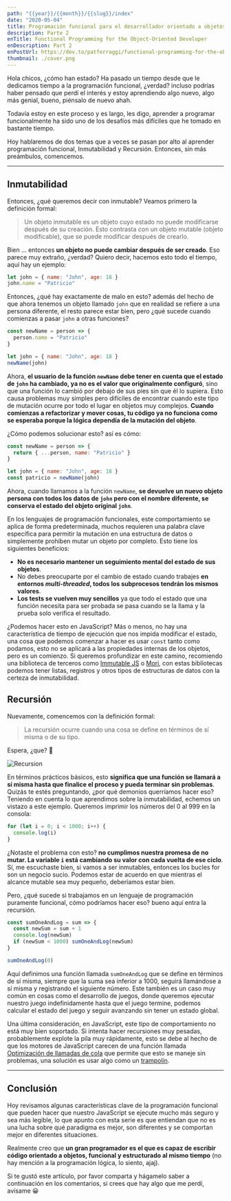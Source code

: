 ```yaml
---
path: "{{year}}/{{month}}/{{slug}}/index"
date: "2020-05-04"
title: Programación funcional para el desarrollador orientado a objetos
description: Parte 2
enTitle: Functional Programming for the Object-Oriented Developer
enDescription: Part 2
enPostUrl: https://dev.to/patferraggi/functional-programming-for-the-object-oriented-developer-part-2-3109
thumbnail: ./cover.png
---
```


Hola chicos, ¿cómo han estado? Ha pasado un tiempo desde que le dedicamos tiempo a la programación funcional, ¿verdad? incluso podrías haber pensado que perdí el interés y estoy aprendiendo algo nuevo, algo más genial, bueno, piénsalo de nuevo ahah.

Todavía estoy en este proceso y es largo, les digo, aprender a programar funcionalmente ha sido uno de los desafíos más difíciles que he tomado en bastante tiempo.

Hoy hablaremos de dos temas que a veces se pasan por alto al aprender programación funcional, Inmutabilidad y Recursión. Entonces, sin más preámbulos, comencemos.

---

## Inmutabilidad

Entonces, ¿qué queremos decir con inmutable? Veamos primero la definición formal:

> Un objeto inmutable es un objeto cuyo estado no puede modificarse después de su creación. Esto contrasta con un objeto mutable (objeto modificable), que se puede modificar después de crearlo.

Bien ... entonces **un objeto no puede cambiar después de ser creado**. Eso parece muy extraño, ¿verdad? Quiero decir, hacemos esto todo el tiempo, aquí hay un ejemplo:

```javascript
let john = { name: "John", age: 18 }
john.name = "Patricio"
```

Entonces, ¿qué hay exactamente de malo en esto? además del hecho de que ahora tenemos un objeto llamado `john` que en realidad se refiere a una persona diferente, el resto parece estar bien, pero ¿qué sucede cuando comienzas a pasar `john` a otras funciones?

```javascript
const newName = person => {
  person.name = "Patricio"
}

let john = { name: "John", age: 18 }
newName(john)
```

Ahora, **el usuario de la función `newName` debe tener en cuenta que el estado de `john` ha cambiado, ya no es el valor que originalmente configuró**, sino que una función lo cambió por debajo de sus pies sin que él lo supiera. Esto causa problemas muy simples pero difíciles de encontrar cuando este tipo de mutación ocurre por todo el lugar en objetos muy complejos. **Cuando comienzas a refactorizar y mover cosas, tu código ya no funciona como se esperaba porque la lógica dependía de la mutación del objeto**.

¿Cómo podemos solucionar esto? así es cómo:

```javascript
const newName = person => {
  return { ...person, name: "Patricio" }
}

let john = { name: "John", age: 18 }
const patricio = newName(john)
```

Ahora, cuando llamamos a la función `newName`, **se devuelve un nuevo objeto persona con todos los datos de `john` pero con el nombre diferente, se conserva el estado del objeto original `john`**.

En los lenguajes de programación funcionales, este comportamiento se aplica de forma predeterminada, muchos requieren una palabra clave específica para permitir la mutación en una estructura de datos o simplemente prohiben mutar un objeto por completo. Esto tiene los siguientes beneficios:

- **No es necesario mantener un seguimiento mental del estado de sus objetos**.
- No debes preocuparte por el cambio de estado cuando trabajes **en entornos _multi-threaded_, todos los subprocesos tendrán los mismos valores**.
- **Los tests se vuelven muy sencillos** ya que todo el estado que una función necesita para ser probada se pasa cuando se la llama y la prueba solo verifica el resultado.

¿Podemos hacer esto en JavaScript? Más o menos, no hay una característica de tiempo de ejecución que nos impida modificar el estado, una cosa que podemos comenzar a hacer es usar `const` tanto como podamos, esto no se aplicará a las propiedades internas de los objetos, pero es un comienzo. Si queremos profundizar en este camino, recomiendo una biblioteca de terceros como [Immutable JS](https://immutable-js.github.io/immutable-js/) o [Mori](https://github.com/swannodette/mori), con estas bibliotecas podemos tener listas, registros y otros tipos de estructuras de datos con la certeza de inmutabilidad.

## Recursión

Nuevamente, comencemos con la definición formal:

> La recursión ocurre cuando una cosa se define en términos de sí misma o de su tipo.

Espera, ¿que? 🤯

![Recursion](./recursion.gif)

En términos prácticos básicos, esto **significa que una función se llamará a sí misma hasta que finalice el proceso y pueda terminar sin problemas**. Quizás te estés preguntando, ¿por qué demonios querríamos hacer eso? Teniendo en cuenta lo que aprendimos sobre la inmutabilidad, echemos un vistazo a este ejemplo. Queremos imprimir los números del 0 al 999 en la consola:

```javascript
for (let i = 0; i < 1000; i++) {
  console.log(i)
}
```

¿Notaste el problema con esto? **no cumplimos nuestra promesa de no mutar. La variable `i` está cambiando su valor con cada vuelta de ese ciclo**. Sí, me escuchaste bien, si vamos a ser inmutables, entonces los bucles for son un negocio sucio. Podemos estar de acuerdo en que mientras el alcance mutable sea muy pequeño, deberíamos estar bien.

Pero, ¿qué sucede si trabajamos en un lenguaje de programación puramente funcional, cómo podríamos hacer eso? bueno aquí entra la recursión.

```javascript
const sumOneAndLog = sum => {
  const newSum = sum + 1
  console.log(newSum)
  if (newSum < 1000) sumOneAndLog(newSum)
}

sumOneAndLog(0)
```

Aquí definimos una función llamada `sumOneAndLog` que se define en términos de sí misma, siempre que la suma sea inferior a 1000, seguirá llamándose a sí misma y registrando el siguiente número. Este también es un caso muy común en cosas como el desarrollo de juegos, donde queremos ejecutar nuestro juego indefinidamente hasta que el juego termine, podemos calcular el estado del juego y seguir avanzando sin tener un estado global.

Una última consideración, en JavaScript, este tipo de comportamiento no está muy bien soportado. Si intenta hacer recursiones muy pesadas, probablemente explote la pila muy rápidamente, esto se debe al hecho de que los motores de JavaScript carecen de una función llamada [Optimización de llamadas de cola](https://en.wikipedia.org/wiki/Tail_call) que permite que esto se maneje sin problemas, una solución es usar algo como un [trampolín](http://raganwald.com/2013/03/28/trampolines-in-javascript.html).

---

## Conclusión

Hoy revisamos algunas características clave de la programación funcional que pueden hacer que nuestro JavaScript se ejecute mucho más seguro y sea más legible, lo que apunto con esta serie es que entiendan que no es una lucha sobre qué paradigma es mejor, son diferentes y se comportan mejor en diferentes situaciones.

Realmente creo que **un gran programador es el que es capaz de escribir código orientado a objetos, funcional y estructurado al mismo tiempo** (no hay mención a la programación lógica, lo siento, ajaj).

Si te gustó este artículo, por favor comparta y hágamelo saber a continuación en los comentarios, si crees que hay algo que me perdí, avísame &#128512;
